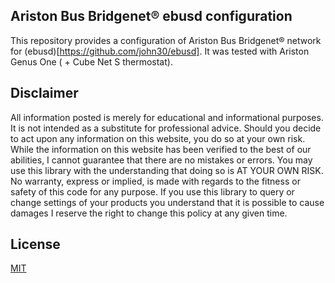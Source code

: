 ## Ariston Bus Bridgenet® ebusd configuration

This repository provides a configuration of Ariston Bus Bridgenet® network for (ebusd)[https://github.com/john30/ebusd]. It was tested with Ariston Genus One ( + Cube Net S thermostat).

## Disclaimer
All information posted is merely for educational and informational purposes. It is not intended as a substitute for professional advice. Should you decide to act upon any information on this website, you do so at your own risk.
While the information on this website has been verified to the best of our abilities, I cannot guarantee that there are no mistakes or errors.
You may use this library with the understanding that doing so is AT YOUR OWN RISK. No warranty, express or implied, is made with regards to the fitness or safety of this code for any purpose. If you use this library to query or change settings of your products you understand that it is possible to cause damages
I reserve the right to change this policy at any given time. 

## License

  [MIT](LICENSE)
